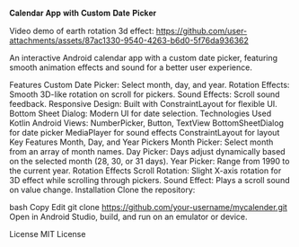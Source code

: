 𝐂𝐚𝐥𝐞𝐧𝐝𝐚𝐫 𝐀𝐩𝐩 𝐰𝐢𝐭𝐡 𝐂𝐮𝐬𝐭𝐨𝐦 𝐃𝐚𝐭𝐞 𝐏𝐢𝐜𝐤𝐞𝐫

Video demo of earth rotation 3d effect: https://github.com/user-attachments/assets/87ac1330-9540-4263-b6d0-5f76da936362

An interactive Android calendar app with a custom date picker, featuring smooth animation effects and sound for a better user experience.

Features
Custom Date Picker: Select month, day, and year.
Rotation Effects: Smooth 3D-like rotation on scroll for pickers.
Sound Effects: Scroll sound feedback.
Responsive Design: Built with ConstraintLayout for flexible UI.
Bottom Sheet Dialog: Modern UI for date selection.
Technologies Used
Kotlin
Android Views: NumberPicker, Button, TextView
BottomSheetDialog for date picker
MediaPlayer for sound effects
ConstraintLayout for layout
Key Features
Month, Day, and Year Pickers
Month Picker: Select month from an array of month names.
Day Picker: Days adjust dynamically based on the selected month (28, 30, or 31 days).
Year Picker: Range from 1990 to the current year.
Rotation Effects
Scroll Rotation: Slight X-axis rotation for 3D effect while scrolling through pickers.
Sound Effect: Plays a scroll sound on value change.
Installation
Clone the repository:

bash
Copy
Edit
git clone https://github.com/your-username/mycalender.git
Open in Android Studio, build, and run on an emulator or device.

License
MIT License

